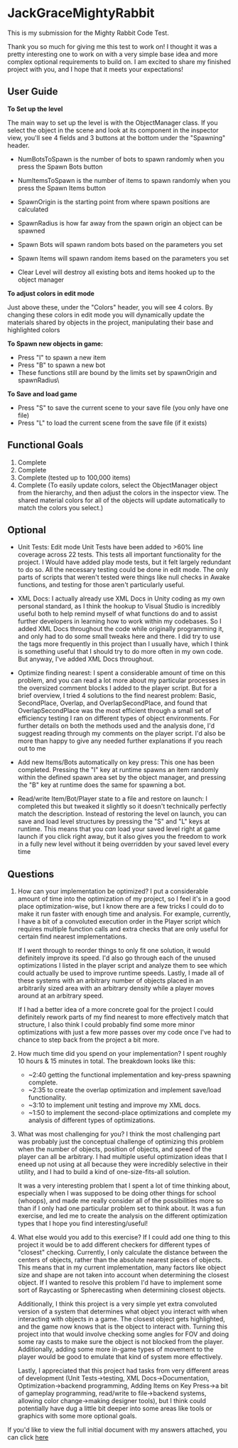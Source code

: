 # JackGraceMightyRabbit

This is my submission for the Mighty Rabbit Code Test.

Thank you so much for giving me this test to work on! I thought it was a pretty interesting one to work on with a very simple base idea and more complex optional requirements to build on.
I am excited to share my finished project with you, and I hope that it meets your expectations!

## User Guide ##

**To Set up the level**

The main way to set up the level is with the ObjectManager class.
If you select the object in the scene and look at its component in the inspector view, you'll see 4 fields and 3 buttons at the bottom under the "Spawning" header.
* NumBotsToSpawn is the number of bots to spawn randomly when you press the Spawn Bots button
* NumItemsToSpawn is the number of items to spawn randomly when you press the Spawn Items button
* SpawnOrigin is the starting point from where spawn positions are calculated
* SpawnRadius is how far away from the spawn origin an object can be spawned

* Spawn Bots will spawn random bots based on the parameters you set
* Spawn Items will spawn random items based on the parameters you set
* Clear Level will destroy all existing bots and items hooked up to the object manager


**To adjust colors in edit mode**

Just above these, under the "Colors" header, you will see 4 colors. By changing these colors in edit mode you will dynamically update the materials shared by objects in the project, manipulating their base and highlighted colors


**To Spawn new objects in game:**
* Press "I" to spawn a new item
* Press "B" to spawn a new bot
* These functions still are bound by the limits set by spawnOrigin and spawnRadius\


**To Save and load game**
* Press "S" to save the current scene to your save file (you only have one file)
* Press "L" to load the current scene from the save file (if it exists)


## Functional Goals ##

1. Complete
2. Complete
3. Complete (tested up to 100,000 items)
4. Complete (To easily update colors, select the ObjectManager object from the hierarchy, and then adjust the colors in the inspector view. The shared material colors for all of the objects will update automatically to match the colors you select.)


## Optional ##

* Unit Tests: Edit mode Unit Tests have been added to >60% line coverage across 22 tests. This tests all important functionality for the project. I Would have added play mode tests, but it felt largely redundant to do so. All the necessary testing could be done in edit mode. The only parts of scripts that weren't tested were things like null checks in Awake functions, and testing for those aren't particularly useful.
  
* XML Docs: I actually already use XML Docs in Unity coding as my own personal standard, as I think the hookup to Visual Studio is incredibly useful both to help remind myself of what functions do and to assist further developers in learning how to work within my codebases. So I added XML Docs throughout the code while originally programming it, and only had to do some small tweaks here and there. I did try to use the <see> tags more frequently in this project than I usually have, which I think is something useful that I should try to do more often in my own code. But anyway, I've added XML Docs throughout.
  
* Optimize finding nearest: I spent a considerable amount of time on this problem, and you can read a lot more about my particular processes in the oversized comment blocks I added to the player script. But for a brief overview, I tried 4 solutions to the find nearest problem: Basic, SecondPlace, Overlap, and OverlapSecondPlace, and found that OverlapSecondPlace was the most efficient through a small set of efficiency testing I ran on different types of object environments. For further details on both the methods used and the analysis done, I'd suggest reading through my comments on the player script. I'd also be more than happy to give any needed further explanations if you reach out to me
  
* Add new Items/Bots automatically on key press: This one has been completed. Pressing the "I" key at runtime spawns an item randomly within the defined spawn area set by the object manager, and pressing the "B" key at runtime does the same for spawning a bot.
  
* Read/write Item/Bot/Player state to a file and restore on launch: I completed this but tweaked it slightly so it doesn't technically perfectly match the description. Instead of restoring the level on launch, you can save and load level structures by pressing the "S" and "L" keys at runtime. This means that you *can* load your saved level right at game launch if you click right away, but it also gives you the freedom to work in a fully new level without it being overridden by your saved level every time


## Questions ##
  1. How can your implementation be optimized? I put a considerable amount of time into the optimization of my project, so I feel it's in a good place optimization-wise, but I know there are a few tricks I could do to make it run faster with enough time and analysis. For example, currently, I have a bit of a convoluted execution order in the Player script which requires multiple function calls and extra checks that are only useful for certain find nearest implementations.

     If I went through to reorder things to only fit one solution, it would definitely improve its speed. I'd also go through each of the unused optimizations I listed in the player script and analyze them to see which could actually be used to improve runtime speeds.  Lastly, I made all of these systems with an arbitrary number of objects placed in an arbitrarily sized area with an arbitrary density while a player moves around at an arbitrary speed.

      If I had a better idea of a more concrete goal for the project I could definitely rework parts of my find nearest to more effectively match that structure, I also think I could probably find some more minor optimizations with just a few more passes over my code once I've had to chance to step back from the project a bit more.

     
  3. How much time did you spend on your implementation? I spent roughly 10 hours & 15 minutes in total. The breakdown looks like this:
     * ~2:40 getting the functional implementation and key-press spawning complete.
     * ~2:35 to create the overlap optimization and implement save/load functionality.
     * ~3:10 to implement unit testing and improve my XML docs.
     * ~1:50 to implement the second-place optimizations and complete my analysis of different types of optimizations.

     
  5. What was most challenging for you? I think the most challenging part was probably just the conceptual challenge of optimizing this problem when the number of objects, position of objects, and speed of the player can all be arbitrary. I had multiple useful optimization ideas that I eneed up not using at all because they were incredibly selective in their utility, and I had to build a kind of one-size-fits-all solution.
     
     It was a very interesting problem that I spent a lot of time thinking about, especially when I was supposed to be doing other things for school (whoops), and made me really consider all of the possibilities more so than if I only had one particular problem set to think about. It was a fun exercise, and led me to create the analysis on the different optimization types that I hope you find interesting/useful!

     
  7. What else would you add to this exercise? If I could add one thing to this project it would be to add different checkers for different types of "closest" checking. Currently, I only calculate the distance between the centers of objects, rather than the absolute nearest pieces of objects. This means that in my current implementation, many factors like object size and shape are not taken into account when determining the closest object. If I wanted to resolve this problem I'd have to implement some sort of Raycasting or Spherecasting when determining closest objects.
    
     Additionally, I think this project is a very simple yet extra convoluted version of a system that determines what object you interact with when interacting with objects in a game. The closest object gets highlighted, and the game now knows that is the object to interact with. Turning this project into that would involve checking some angles for FOV and doing some ray casts to make sure the object is not blocked from the player. Additionally, adding some more in-game types of movement to the player would be good to emulate that kind of system more effectively.

     Lastly, I appreciated that this project had tasks from very different areas of development (Unit Tests->testing, XML Docs->Documentation, Optimization->backend programming, Adding Items on Key Press->a bit of gameplay programming, read/write to file->backend systems, allowing color change->making designer tools), but I think could potentially have dug a little bit deeper into some areas like tools or graphics with some more optional goals.


If you'd like to view the full initial document with my answers attached, you can click [here](UnityTest.txt)
